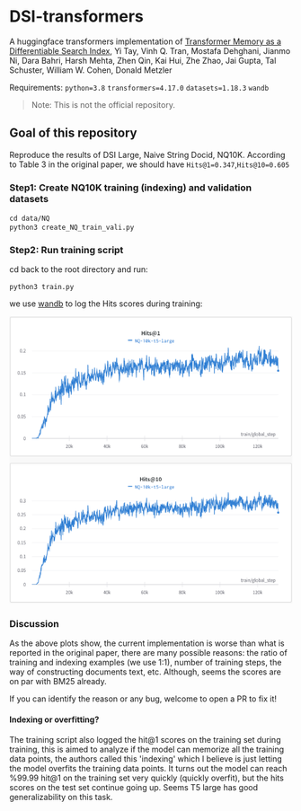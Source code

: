 # DSI-transformers
A huggingface transformers implementation of [Transformer Memory as a Differentiable Search Index](https://arxiv.org/abs/2202.06991), Yi Tay, Vinh Q. Tran, Mostafa Dehghani, Jianmo Ni, Dara Bahri, Harsh Mehta, Zhen Qin, Kai Hui, Zhe Zhao, Jai Gupta, Tal Schuster, William W. Cohen, Donald Metzler

Requirements: `python=3.8` `transformers=4.17.0` `datasets=1.18.3` `wandb`
> Note: This is not the official repository.

## Goal of this repository
Reproduce the results of DSI Large, Naive String Docid, NQ10K. According to Table 3 in the original paper, we should have `Hits@1=0.347`,`Hits@10=0.605`

### Step1: Create NQ10K training (indexing) and validation datasets

```
cd data/NQ
python3 create_NQ_train_vali.py
```

### Step2: Run training script
cd back to the root directory and run:

```
python3 train.py
```
we use [wandb](https://wandb.ai/site) to log the Hits scores during training:

![.im](hits_plots.png)


### Discussion

As the above plots show, the current implementation is worse than what is reported in the original paper, there are many possible reasons: the ratio of training and indexing examples (we use 1:1), number of training steps, the way of constructing documents text, etc. Although, seems the scores are on par with BM25 already.

If you can identify the reason or any bug, welcome to open a PR to fix it!

#### Indexing or overfitting?
The training script also logged the hit@1 scores on the training set during training, this is aimed to analyze if the model can memorize all the training data points, the authors called this 'indexing' which I believe is just letting the model overfits the training data points. It turns out the model can reach %99.99 hit@1 on the training set very quickly (quickly overfit), but the hits scores on the test set continue going up. Seems T5 large has good generalizability on this task.
